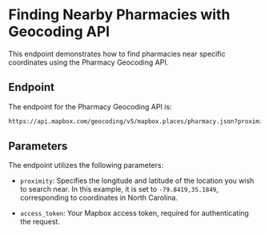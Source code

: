 # Finding Nearby Pharmacies with Geocoding API

This endpoint demonstrates how to find pharmacies near specific coordinates using the Pharmacy Geocoding API.

## Endpoint

The endpoint for the Pharmacy Geocoding API is:

```bash
https://api.mapbox.com/geocoding/v5/mapbox.places/pharmacy.json?proximity=-79.8419,35.1849&access_token=mapbox_token
```

## Parameters

The endpoint utilizes the following parameters:

- `proximity`: Specifies the longitude and latitude of the location you wish to search near. In this example, it is set to `-79.8419,35.1849`, corresponding to coordinates in North Carolina.

- `access_token`: Your Mapbox access token, required for authenticating the request.
